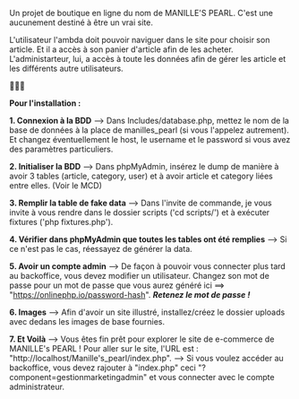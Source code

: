 Un projet de boutique en ligne du nom de MANILLE'S PEARL. C'est une aucunement destiné à être un vrai site.

L'utilisateur l'ambda doit pouvoir naviguer dans le site pour choisir son article. Et il a accès à son panier d'article afin de les acheter. L'administarteur, lui, a accès à toute les données afin de gérer les article et les différents autre utilisateurs.

👑💎✨

**Pour l'installation :**

**1. Connexion à la BDD**
--> Dans Includes/database.php, mettez le nom de la base de données à la place de manilles_pearl (si vous l'appelez autrement).
Et changez éventuellement le host, le username et le password si vous avez des paramètres particuliers.

**2. Initialiser la BDD**
--> Dans phpMyAdmin, insérez le dump de manière à avoir 3 tables (article, category, user) et à avoir article et category liées entre elles. (Voir le MCD)

**3. Remplir la table de fake data**
--> Dans l'invite de commande, je vous invite à vous rendre dans le dossier scripts ('cd scripts/') et à exécuter fixtures ('php fixtures.php').

**4. Vérifier dans phpMyAdmin que toutes les tables ont été remplies**
--> Si ce n'est pas le cas, réessayez de générer la data.

**5. Avoir un compte admin**
--> De façon à pouvoir vous connecter plus tard au backoffice, vous devez modifier un utilisateur. Changez son mot de passe pour un mot de passe que vous aurez généré ici ==> "https://onlinephp.io/password-hash".
***Retenez le mot de passe !***

**6. Images**
--> Afin d'avoir un site illustré, installez/créez le dossier uploads avec dedans les images de base fournies.

**7. Et Voilà**
--> Vous êtes fin prêt pour explorer le site de e-commerce de MANILLE's PEARL ! Pour aller sur le site, l'URL est : "http://localhost/Manille's_pearl/index.php".
--> Si vous voulez accéder au backoffice, vous devez rajouter à "index.php" ceci "?component=gestionmarketingadmin" et vous connecter avec le compte administrateur.

